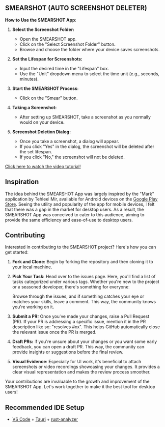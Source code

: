 ## SMEARSHOT (AUTO SCREENSHOT DELETER)

**How to Use the SMEARSHOT App:**

1. **Select the Screenshot Folder:**
   - Open the SMEARSHOT app.
   - Click on the "Select Screenshot Folder" button.
   - Browse and choose the folder where your device saves screenshots.

2. **Set the Lifespan for Screenshots:**
   - Input the desired time in the "Lifespan" box.
   - Use the "Unit" dropdown menu to select the time unit (e.g., seconds, minutes).

3. **Start the SMEARSHOT Process:**
   - Click on the "Smear" button.

4. **Taking a Screenshot:**
   - After setting up SMEARSHOT, take a screenshot as you normally would on your device.

5. **Screenshot Deletion Dialog:**
   - Once you take a screenshot, a dialog will appear.
   - If you click "Yes" in the dialog, the screenshot will be deleted after the set lifespan.
   - If you click "No," the screenshot will not be deleted.

[Click here to watch the video tutorial!](https://youtu.be/4_J-oGwJexM)


## Inspiration

The idea behind the SMEARSHOT App was largely inspired by the "Mark" application by Tehleel Mir, available for Android devices on the [Google Play Store](https://play.google.com/store/apps/details?id=com.markOne.ss_app). Seeing the utility and popularity of the app for mobile devices, I felt that there was a gap in the market for desktop users. As a result, the SMEARSHOT App was conceived to cater to this audience, aiming to provide the same efficiency and ease-of-use to desktop users.

## Contributing

Interested in contributing to the SMEARSHOT project? Here's how you can get started:

1. **Fork and Clone:** Begin by forking the repository and then cloning it to your local machine.
   
2. **Pick Your Task:** Head over to the issues page. Here, you'll find a list of tasks categorized under various tags. Whether you're new to the project or a seasoned developer, there's something for everyone:

   Browse through the issues, and if something catches your eye or matches your skills, leave a comment. This way, the community knows you're working on it.

3. **Submit a PR:** Once you've made your changes, raise a Pull Request (PR). If your PR is addressing a specific issue, mention it in the PR description like so: "resolves #xx". This helps GitHub automatically close the relevant issue once the PR is merged.

4. **Draft PRs:** If you're unsure about your changes or you want some early feedback, you can open a draft PR. This way, the community can provide insights or suggestions before the final review.

5. **Visual Evidence:** Especially for UI work, it's beneficial to attach screenshots or video recordings showcasing your changes. It provides a clear visual representation and makes the review process smoother.

Your contributions are invaluable to the growth and improvement of the SMEARSHOT App. Let's work together to make it the best tool for desktop users!

## Recommended IDE Setup

- [VS Code](https://code.visualstudio.com/) + [Tauri](https://marketplace.visualstudio.com/items?itemName=tauri-apps.tauri-vscode) + [rust-analyzer](https://marketplace.visualstudio.com/items?itemName=rust-lang.rust-analyzer)

